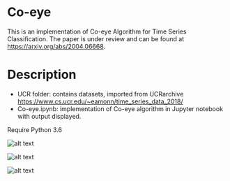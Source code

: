 # Co-eye
This is an implementation of Co-eye Algorithm for Time Series Classification. The paper is under review and can be found at https://arxiv.org/abs/2004.06668.

# Description

- UCR folder: contains datasets, imported from UCRarchive https://www.cs.ucr.edu/~eamonn/time_series_data_2018/
- Co-eye.ipynb: implementation of Co-eye algorithm in Jupyter notebook with output displayed.


Require Python 3.6


![alt text](https://github.com/zabdallah/Co-eye/blob/master/Algorithm/Alg1.png)


![alt text](https://github.com/zabdallah/Co-eye/blob/master/Algorithm/alg2.png)


![alt text](https://github.com/zabdallah/Co-eye/blob/master/Algorithm/Alg3.png)
